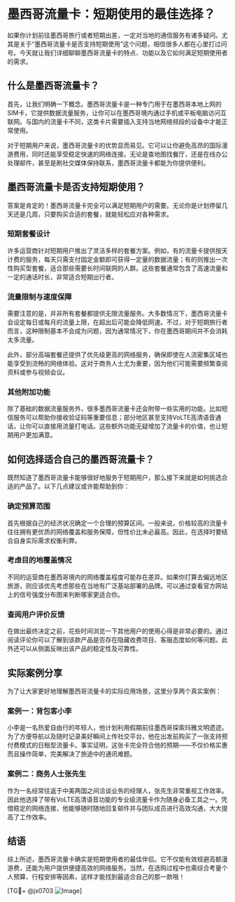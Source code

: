 # 墨西哥流量卡：短期使用的最佳选择？

如果你计划前往墨西哥旅行或者短期出差，一定对当地的通信服务有诸多疑问。尤其是关于“墨西哥流量卡是否支持短期使用”这个问题，相信很多人都在心里打过问号。今天就让我们详细聊聊墨西哥流量卡的特点、功能以及它如何满足短期使用者的需求。

## 什么是墨西哥流量卡？

首先，让我们明确一下概念。墨西哥流量卡是一种专门用于在墨西哥本地上网的SIM卡，它提供数据流量服务，让你可以在墨西哥境内通过手机或平板电脑访问互联网。与国内的流量卡不同，这类卡片需要插入支持当地网络频段的设备中才能正常使用。

对于短期用户来说，墨西哥流量卡的优势显而易见。它可以让你避免高昂的国际漫游费用，同时还能享受稳定快速的网络连接。无论是查地图找餐厅，还是在线办公处理邮件，甚至是刷社交媒体保持联系，墨西哥流量卡都能为你提供便利。

## 墨西哥流量卡是否支持短期使用？

答案是肯定的！墨西哥流量卡完全可以满足短期用户的需要。无论你是计划停留几天还是几周，只要购买合适的套餐，就能轻松应对各种需求。

### 短期套餐设计

许多运营商针对短期用户推出了灵活多样的套餐方案。例如，有的流量卡提供按天计费的服务，每天只需支付固定金额即可获得一定量的数据流量；有的则推出一次性购买型套餐，适合那些需要长时间联网的人群。这些套餐通常包含了高速流量和一定的通话时长，非常适合短期出行者。

### 流量限制与速度保障

需要注意的是，并非所有套餐都提供无限流量服务。大多数情况下，墨西哥流量卡会设定每日或每月的流量上限，在超出后可能会降低网速。不过，对于短期旅行者而言，这种限制基本不会成为问题，因为通常情况下，你在墨西哥期间并不会消耗太多流量。

此外，部分高端套餐还提供了优先级更高的网络服务，确保即使在人流密集区域也能享受到流畅的网络体验。这对于商务人士尤为重要，因为他们可能需要频繁查阅资料或参与视频会议。

### 其他附加功能

除了基础的数据流量服务外，很多墨西哥流量卡还会附带一些实用的功能。比如短信服务可以帮助你接收验证码等重要信息；部分地区甚至支持VoLTE高清语音通话，让你可以直接用流量打电话。这些额外功能无疑增加了流量卡的价值，也让短期用户更加满意。

## 如何选择适合自己的墨西哥流量卡？

既然知道了墨西哥流量卡能够很好地服务于短期用户，那么接下来就是如何挑选合适的产品了。以下几点建议或许能帮助到你：

### 确定预算范围

首先根据自己的经济状况确定一个合理的预算区间。一般来说，价格较高的流量卡往往拥有更优质的网络覆盖和服务保障，但性价比未必最高。因此，在选择时要结合自身实际需求权衡利弊。

### 考虑目的地覆盖情况

不同的运营商在墨西哥境内的网络覆盖程度可能存在差异。如果你打算去偏远地区旅游，则应该优先考虑那些在当地有广泛基站部署的品牌。可以通过查看官方网站上的信号强度分布图来判断哪家更适合你。

### 查阅用户评价反馈

在做出最终决定之前，花些时间浏览一下其他用户的使用心得是非常必要的。通过阅读评论你可以了解到该款产品是否存在隐藏收费项目、客服态度如何等问题。此外还可以从侧面反映出该产品的稳定性及可靠性。

## 实际案例分享

为了让大家更好地理解墨西哥流量卡的实际应用场景，这里分享两个真实案例：

### 案例一：背包客小李

小李是一名热爱自由行的年轻人，他计划利用假期前往墨西哥探索玛雅文明遗迹。为了方便导航以及随时记录美好瞬间上传社交平台，他在出发前购买了一张支持预付费模式的日租型流量卡。事实证明，这张卡完全符合他的预期——不仅价格实惠而且操作简单，完美解决了旅途中的通讯难题。

### 案例二：商务人士张先生

作为一名经常往返于中美两国之间洽谈业务的经理人，张先生非常重视工作效率。因此他选择了带有VoLTE高清语音功能的专业级流量卡作为随身必备工具之一。凭借稳定的网络连接，他能够随时随地回复邮件并与团队成员进行高效沟通，大大提高了工作效率。

## 结语

综上所述，墨西哥流量卡确实是短期使用者的最佳伴侣。它不仅能有效规避高额漫游费，还能为用户提供便捷高效的网络服务。当然，在选购过程中也需综合考量个人预算、行程安排等因素，这样才能找到最适合自己的那一款哦！

[TG💪+ @jx0703 ![Image](https://github.com/user-attachments/assets/dbca1d08-cadb-493c-b0ec-ad6f7a83f270)]